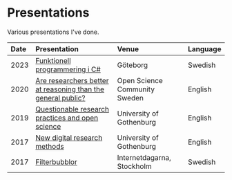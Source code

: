 # Presentations

Various presentations I've done.

Date | Presentation | Venue | Language
:---------- | :------------------------------- | :------------ | :------
2023 | [Funktionell programmering i C#](funktionell-programmering-csharp/) | Göteborg | Swedish
2020 | [Are researchers better at reasoning than the general public?](open-science-conference-belief-bias/) | Open Science Community Sweden | English
2019 | [Questionable research practices and open science](has-questionable-research-practices-open-science/) | University of Gothenburg | English
2017 | [New digital research methods](has-new-digital-research-methods/) | University of Gothenburg | English
2017 | [Filterbubblor](internetdagarna-filterbubblor/) | Internetdagarna, Stockholm | Swedish